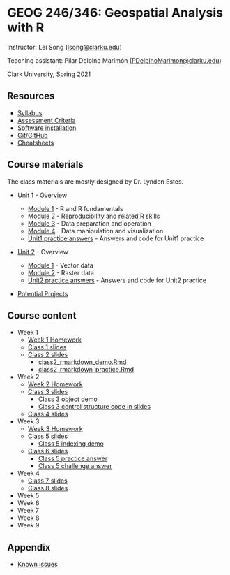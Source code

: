 # GEOG 246/346: Geospatial Analysis with R
Instructor: Lei Song (lsong@clarku.edu) 

Teaching assistant: Pilar Delpino Marimón (PDelpinoMarimon@clarku.edu)

Clark University, Spring 2021

## Resources
- [Syllabus](syllabus.html)
- [Assessment Criteria](assessment.html)
- [Software installation](software-installation.html)
- [Git/GitHub](git-github.html)
- [Cheatsheets](cheatsheets.html)

## Course materials

The class materials are mostly designed by Dr. Lyndon Estes.

- [Unit 1](unit1.html) - Overview
  - [Module 1](unit1-module1.html) - R and R fundamentals
  - [Module 2](unit1-module2.html) - Reproducibility and related R skills
  - [Module 3](unit1-module3.html) - Data preparation and operation
  - [Module 4](unit1-module4.html) - Data manipulation and visualization
  - [Unit1 practice answers](unit1-practice-answers.html) - Answers and code for Unit1 practice

- [Unit 2](unit2.html) - Overview
  - [Module 1](unit2-module1.html) - Vector data
  - [Module 2](unit2-module2.html) - Raster data
  - [Unit2 practice answers](unit2-practice-answers.html) - Answers and code for Unit2 practice
  
- [Potential Projects](projects.html)

## Course content

- Week 1
  - [Week 1 Homework](https://leisong.shinyapps.io/homework_week1/)
  - [Class 1 slides](class1.html)
  - [Class 2 slides](class2.html)
    - [class2_rmarkdown_demo.Rmd](class2_rmarkdown_demo.Rmd)
    - [class2_rmarkdown_practice.Rmd](class2_rmarkdown_practice.Rmd)
- Week 2
  - [Week 2 Homework](https://leisong.shinyapps.io/homework_week2/)
  - [Class 3 slides](class3.html)
    - [Class 3 object demo](class3_objects_demo.R)
    - [Class 3 control structure code in slides](class3_control_structure_code.R)
  - [Class 4 slides](class4.html)
- Week 3
  - [Week 3 Homework](https://leisong.shinyapps.io/homework_week3/)
  - [Class 5 slides](class5.html)
    - [Class 5 indexing demo](class5_indexing_demo.R)
  - [Class 6 slides](class6.html)
    - [Class 5 practice answer](class5_practice_answer.Rmd)
    - [Class 5 challenge answer](class5_homeowork_answer.Rmd)
- Week 4
  - [Class 7 slides](class7.html)
  - [Class 8 slides](class8.html)
- Week 5
- Week 6
- Week 7
- Week 8
- Week 9

## Appendix
- [Known issues](known-issues.html)
